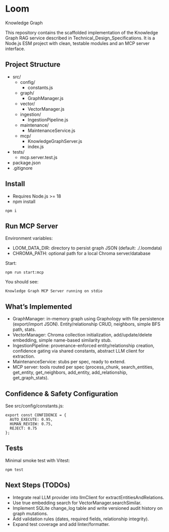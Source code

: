 # Loom

Knowledge Graph

This repository contains the scaffolded implementation of the Knowledge Graph RAG service described in Technical_Design_Specifications. It is a Node.js ESM project with clean, testable modules and an MCP server interface.

## Project Structure

- src/
  - config/
    - constants.js
  - graph/
    - GraphManager.js
  - vector/
    - VectorManager.js
  - ingestion/
    - IngestionPipeline.js
  - maintenance/
    - MaintenanceService.js
  - mcp/
    - KnowledgeGraphServer.js
    - index.js
- tests/
  - mcp.server.test.js
- package.json
- .gitignore

## Install

- Requires Node.js >= 18
- npm install

```
npm i
```

## Run MCP Server

Environment variables:
- LOOM_DATA_DIR: directory to persist graph JSON (default: ./.loomdata)
- CHROMA_PATH: optional path for a local Chroma server/database

Start:
```
npm run start:mcp
```

You should see:
```
Knowledge Graph MCP Server running on stdio
```

## What’s Implemented

- GraphManager: in-memory graph using Graphology with file persistence (export/import JSON). Entity/relationship CRUD, neighbors, simple BFS path, stats.
- VectorManager: Chroma collection initialization, add/update/delete embedding, simple name-based similarity stub.
- IngestionPipeline: provenance-enforced entity/relationship creation, confidence gating via shared constants, abstract LLM client for extraction.
- MaintenanceService: stubs per spec, ready to extend.
- MCP server: tools routed per spec (process_chunk, search_entities, get_entity, get_neighbors, add_entity, add_relationship, get_graph_stats).

## Confidence & Safety Configuration

See src/config/constants.js:
```
export const CONFIDENCE = {
  AUTO_EXECUTE: 0.95,
  HUMAN_REVIEW: 0.75,
  REJECT: 0.75
};
```

## Tests

Minimal smoke test with Vitest:
```
npm test
```

## Next Steps (TODOs)

- Integrate real LLM provider into llmClient for extractEntitiesAndRelations.
- Use true embedding search for VectorManager.searchSimilar.
- Implement SQLite change_log table and write versioned audit history on graph mutations.
- Add validation rules (dates, required fields, relationship integrity).
- Expand test coverage and add linter/formatter.
